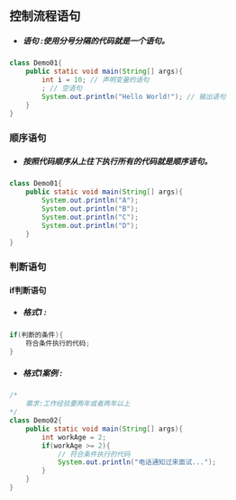 ## 控制流程语句

* ##### 语句 :使用分号分隔的代码就是一个语句。

```java
class Demo01{
    public static void main(String[] args){
        int i = 10; // 声明变量的语句
        ; // 空语句
        System.out.println("Hello World!"); // 输出语句
    }
}
```

### 顺序语句

* ##### 按照代码顺序从上往下执行所有的代码就是顺序语句。

```java
class Demo01{
    public static void main(String[] args){
        System.out.println("A");
        System.out.println("B");
        System.out.println("C");
        System.out.println("D");
    }
}
```

### 判断语句

#### if判断语句

* ##### 格式1 :

```java
if(判断的条件){
    符合条件执行的代码;
}
```

* ##### 格式1案例 :

```java
/*
	需求:工作经验要两年或者两年以上
*/
class Demo02{
	public static void main(String[] args){
		int workAge = 2;
		if(workAge >= 2){
			// 符合条件执行的代码
			System.out.println("电话通知过来面试...");
		}
	}
}
```



